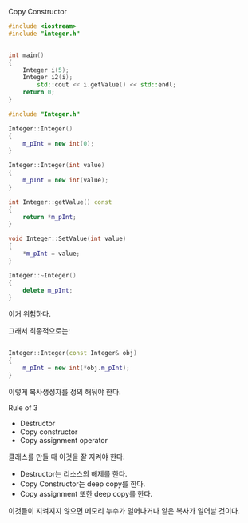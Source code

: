Copy Constructor

```c++
#include <iostream>
#include "integer.h"


int main()
{
	Integer i(5);
	Integer i2(i);
    	std::cout << i.getValue() << std::endl;
	return 0;
}

```

```c++
#include "Integer.h"

Integer::Integer()
{
	m_pInt = new int(0);
}

Integer::Integer(int value)
{
	m_pInt = new int(value);
}

int Integer::getValue() const
{
	return *m_pInt;
}

void Integer::SetValue(int value)
{
	*m_pInt = value;
}

Integer::~Integer()
{
	delete m_pInt;
}

```

이거 위험하다.

그래서 최종적으로는:

```c++

Integer::Integer(const Integer& obj)
{
	m_pInt = new int(*obj.m_pInt);
}

```

이렇게 복사생성자를 정의 해둬야 한다.

Rule of 3

- Destructor
- Copy constructor
- Copy assignment operator

클래스를 만들 때 이것을 잘 지켜야 한다.

- Destructor는 리소스의 해제를 한다.
- Copy Constructor는 deep copy를 한다.
- Copy assignment 또한 deep copy를 한다.

이것들이 지켜지지 않으면 메모리 누수가 일어나거나 얕은 복사가 일어날 것이다.